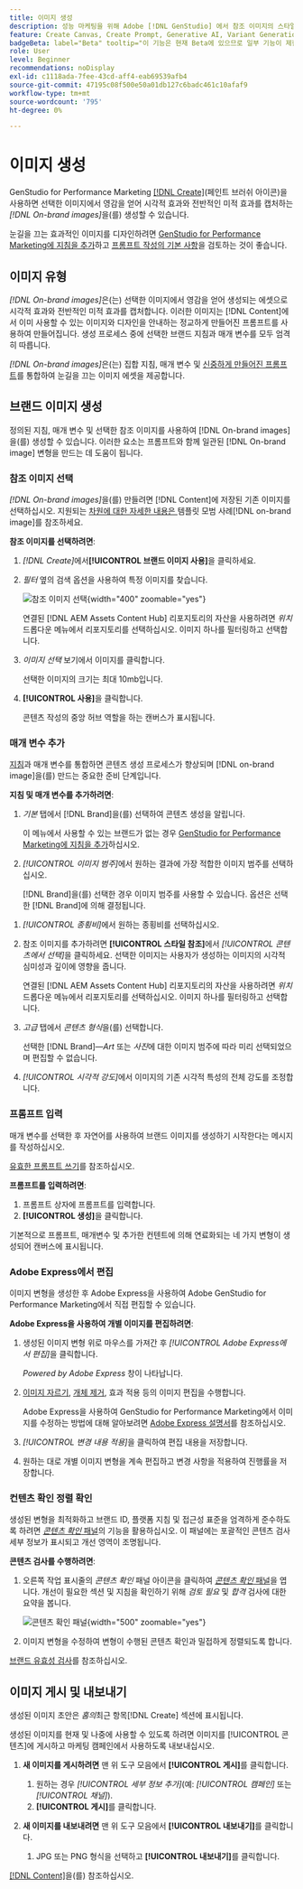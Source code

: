 ```yaml
---
title: 이미지 생성
description: 성능 마케팅을 위해 Adobe [!DNL GenStudio] 에서 참조 이미지의 스타일과 일치하는 이미지를 만듭니다.
feature: Create Canvas, Create Prompt, Generative AI, Variant Generation, Content Generation
badgeBeta: label="Beta" tooltip="이 기능은 현재 Beta에 있으므로 일부 기능이 제한되거나 변경될 수 있습니다."
role: User
level: Beginner
recommendations: noDisplay
exl-id: c1118ada-7fee-43cd-aff4-eab69539afb4
source-git-commit: 47195c08f500e50a01db127c6badc461c10afaf9
workflow-type: tm+mt
source-wordcount: '795'
ht-degree: 0%

---
```


# 이미지 생성

GenStudio for Performance Marketing [[!DNL Create]](/help/user-guide/create/overview.md)(페인트 브러쉬 아이콘)을 사용하면 선택한 이미지에서 영감을 얻어 시각적 효과와 전반적인 미적 효과를 캡처하는 _[!DNL On-brand images]_&#x200B;을(를) 생성할 수 있습니다.<!-- [two types of images](#image-types) using GenStudio for Performance Marketing [[!DNL Create]](/help/user-guide/create/overview.md) (paintbrush icon)—_[!DNL On-brand images]_ and _[!DNL Similar images]_. -->

눈길을 끄는 효과적인 이미지를 디자인하려면 [GenStudio for Performance Marketing에 지침을 추가](/help/user-guide/guidelines/add-guidelines.md)하고 [프롬프트 작성의 기본 사항](/help/user-guide/effective-prompts.md)을 검토하는 것이 좋습니다.

## 이미지 유형

_[!DNL On-brand images]_&#x200B;은(는) 선택한 이미지에서 영감을 얻어 생성되는 에셋으로 시각적 효과와 전반적인 미적 효과를 캡처합니다. 이러한 이미지는 [!DNL Content]에서 이미 사용할 수 있는 이미지와 디자인을 안내하는 정교하게 만들어진 프롬프트를 사용하여 만들어집니다. 생성 프로세스 중에 선택한 브랜드 지침과 매개 변수를 모두 엄격히 따릅니다.

_[!DNL On-brand images]_<!-- and _[!DNL Similar images]_ -->은(는) 집합 지침, 매개 변수 및 [신중하게 만들어진 프롬프트](/help/user-guide/effective-prompts.md)를 통합하여 눈길을 끄는 이미지 에셋을 제공합니다.

<!-- * _[!DNL Similar images]_—Image assets created with strong similarity to an existing selected image available in [!DNL Content]. When generating similar images, GenStudio for Performance Marketing redesigns the selected image, giving slight variations on the content to provide variety and nuance. -->

## 브랜드 이미지 생성

정의된 지침, 매개 변수 및 선택한 참조 이미지를 사용하여 [!DNL On-brand images]을(를) 생성할 수 있습니다. 이러한 요소는 프롬프트와 함께 일관된 [!DNL On-brand image] 변형을 만드는 데 도움이 됩니다.

### 참조 이미지 선택

_[!DNL On-brand images]_&#x200B;을(를) 만들려면 [!DNL Content]에 저장된 기존 이미지를 선택하십시오. 지원되는 [&#x200B; 차원에 대한 자세한 내용은 &#x200B;](/help/user-guide/content/best-practices-for-templates.md#follow-channel-specific-template-guidelines)템플릿 모범 사례[!DNL on-brand image]를 참조하세요.

**참조 이미지를 선택하려면**:

1. _[!DNL Create]_&#x200B;에서&#x200B;**[!UICONTROL 브랜드 이미지 사용]**&#x200B;을 클릭하세요.
1. _필터_ 옆의 검색 옵션을 사용하여 특정 이미지를 찾습니다.

   ![참조 이미지 선택](/help/assets/select-img.png){width="400" zoomable="yes"}

   연결된 [!DNL AEM Assets Content Hub] 리포지토리의 자산을 사용하려면 _위치_ 드롭다운 메뉴에서 리포지토리를 선택하십시오. 이미지 하나를 필터링하고 선택합니다.

1. _이미지 선택_ 보기에서 이미지를 클릭합니다.

   선택한 이미지의 크기는 최대 10mb입니다.

1. **[!UICONTROL 사용]**&#x200B;을 클릭합니다.

   콘텐츠 작성의 중앙 허브 역할을 하는 캔버스가 표시됩니다.

### 매개 변수 추가

[지침](/help/user-guide/guidelines/overview.md)과 매개 변수를 통합하면 콘텐츠 생성 프로세스가 향상되며 [!DNL on-brand image]을(를) 만드는 중요한 준비 단계입니다.

**지침 및 매개 변수를 추가하려면**:

1. _기본_ 탭에서 [!DNL Brand]을(를) 선택하여 콘텐츠 생성을 알립니다.

   이 메뉴에서 사용할 수 있는 브랜드가 없는 경우 [GenStudio for Performance Marketing에 지침을 추가](/help/user-guide/guidelines/add-guidelines.md)하십시오.

1. _[!UICONTROL 이미지 범주]_&#x200B;에서 원하는 결과에 가장 적합한 이미지 범주를 선택하십시오.

   [!DNL Brand]을(를) 선택한 경우 이미지 범주를 사용할 수 있습니다. 옵션은 선택한 [!DNL Brand]에 의해 결정됩니다.

<!-- 1. _(Optional)_ Select a custom model from _[!UICONTROL Model]_.

   Models are available if you access to [custom models in Firefly](https://adobedx.slack.com/archives/CMF1JGMLY/p1743534402774569). The _Models_ list will be blank if you do not have access. -->

1. _[!UICONTROL 종횡비]_&#x200B;에서 원하는 종횡비를 선택하십시오.
1. 참조 이미지를 추가하려면 **[!UICONTROL 스타일 참조]**&#x200B;에서 _[!UICONTROL 콘텐츠에서 선택]_&#x200B;을 클릭하세요. 선택한 이미지는 사용자가 생성하는 이미지의 시각적 심미성과 깊이에 영향을 줍니다.

   연결된 [!DNL AEM Assets Content Hub] 리포지토리의 자산을 사용하려면 _위치_ 드롭다운 메뉴에서 리포지토리를 선택하십시오. 이미지 하나를 필터링하고 선택합니다.

1. _고급_ 탭에서 _콘텐츠 형식_&#x200B;을(를) 선택합니다.

   선택한 [!DNL Brand]—_Art_ 또는 _사진_&#x200B;에 대한 이미지 범주에 따라 미리 선택되었으며 편집할 수 없습니다.

1. _[!UICONTROL 시각적 강도]_&#x200B;에서 이미지의 기존 시각적 특성의 전체 강도를 조정합니다.

### 프롬프트 입력

매개 변수를 선택한 후 자연어를 사용하여 브랜드 이미지를 생성하기 시작한다는 메시지를 작성하십시오.

[유효한 프롬프트 쓰기](/help/user-guide/effective-prompts.md)를 참조하십시오.

**프롬프트를 입력하려면**:

1. 프롬프트 상자에 프롬프트를 입력합니다.
1. **[!UICONTROL 생성]**&#x200B;을 클릭합니다.

기본적으로 프롬프트, 매개변수 및 추가한 컨텐트에 의해 연료화되는 네 가지 변형이 생성되어 캔버스에 표시됩니다.

### Adobe Express에서 편집

이미지 변형을 생성한 후 Adobe Express을 사용하여 Adobe GenStudio for Performance Marketing에서 직접 편집할 수 있습니다.

**Adobe Express을 사용하여 개별 이미지를 편집하려면**:

1. 생성된 이미지 변형 위로 마우스를 가져간 후 _[!UICONTROL Adobe Express에서 편집]_&#x200B;을 클릭합니다.

   _Powered by Adobe Express_ 창이 나타납니다.

1. [이미지 자르기](https://helpx.adobe.com/kr/express/create-and-edit-images/edit-images/crop-images.html), [개체 제거](https://helpx.adobe.com/kr/express/create-and-edit-images/create-and-modify-with-generative-ai/remove-objects-generative-fill.html), 효과 적용 등의 이미지 편집을 수행합니다.

   Adobe Express을 사용하여 GenStudio for Performance Marketing에서 이미지를 수정하는 방법에 대해 알아보려면 [Adobe Express 설명서](https://helpx.adobe.com/kr/express/user-guide.html)를 참조하십시오.

1. _[!UICONTROL 변경 내용 적용]_&#x200B;을 클릭하여 편집 내용을 저장합니다.
1. 원하는 대로 개별 이미지 변형을 계속 편집하고 변경 사항을 적용하여 진행률을 저장합니다.

### 컨텐츠 확인 정렬 확인

생성된 변형을 최적화하고 브랜드 ID, 플랫폼 지침 및 접근성 표준을 엄격하게 준수하도록 하려면 [_콘텐츠 확인_ 패널](/help/user-guide/guidelines/brand-validation.md#content-check-panel)의 기능을 활용하십시오. 이 패널에는 포괄적인 콘텐츠 검사 세부 정보가 표시되고 개선 영역이 조명됩니다.

**콘텐츠 검사를 수행하려면**:

1. 오른쪽 작업 표시줄의 _콘텐츠 확인_ 패널 아이콘을 클릭하여 [_콘텐츠 확인_ 패널](/help/user-guide/guidelines/brand-validation.md#content-check-panel)을 엽니다. 개선이 필요한 섹션 및 지침을 확인하기 위해 *검토 필요* 및 *합격* 검사에 대한 요약을 봅니다.

   ![_콘텐츠 확인_ 패널](/help/assets/content-check-img.png){width="500" zoomable="yes"}

1. 이미지 변형을 수정하여 변형이 수행된 콘텐츠 확인과 밀접하게 정렬되도록 합니다.

[브랜드 유효성 검사](/help/user-guide/guidelines/brand-validation.md)를 참조하십시오.

<!-- ## Generate Similar images

You can quickly generate images similar to a selected image within [!DNL Content] from the [!DNL Create] home.

**To create _[!DNL Similar images]_**:

1. In _[!DNL Create]_, click **[!UICONTROL Similar images]**.
1. Use the search option, adjacent to _Filter_, to find a specific image.

   To use assets from a connected [!DNL AEM Assets Content Hub] repository, choose a repository from the _Location_ drop-down menu. Filter and select one image.

1. In the _Select image_ view, click on an image.
1. Click **[!UICONTROL Use]**.

   The Canvas, which serves as the central hub for content creation, is displayed. Four image variations similar to the original selected image appear.

   ![Generate similar images](/help/assets/generate-similar.png){width="400" zoomable="yes"} -->

## 이미지 게시 및 내보내기

생성된 이미지 초안은 _홈의_&#x200B;최근 항목[!DNL Create] 섹션에 표시됩니다.

생성된 이미지를 현재 및 나중에 사용할 수 있도록 하려면 이미지를 [!UICONTROL 콘텐츠]에 게시하고 마케팅 캠페인에서 사용하도록 내보내십시오.

1. **새 이미지를 게시하려면** 맨 위 도구 모음에서 **[!UICONTROL 게시]**&#x200B;를 클릭합니다.
   1. 원하는 경우 _[!UICONTROL 세부 정보 추가]_(예: _[!UICONTROL 캠페인]_ 또는 _[!UICONTROL 채널]_).
   1. **[!UICONTROL 게시]**&#x200B;를 클릭합니다.

1. **새 이미지를 내보내려면** 맨 위 도구 모음에서 **[!UICONTROL 내보내기]**&#x200B;를 클릭합니다.
   1. JPG 또는 PNG 형식을 선택하고 **[!UICONTROL 내보내기]**&#x200B;를 클릭합니다.

[[!DNL Content]](/help/user-guide/content/overview.md#search-and-find-approved-content)을(를) 참조하십시오.
